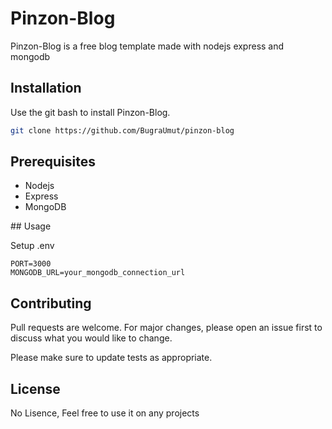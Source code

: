 
# Pinzon-Blog
Pinzon-Blog is a free blog template made with nodejs express and mongodb

## Installation

Use the git bash to install Pinzon-Blog.

```bash
git clone https://github.com/BugraUmut/pinzon-blog
```

## Prerequisites

- Nodejs
- Express
- MongoDB

## Usage

Setup .env
```env
PORT=3000
MONGODB_URL=your_mongodb_connection_url
```

## Contributing
Pull requests are welcome. For major changes, please open an issue first to discuss what you would like to change.

Please make sure to update tests as appropriate.

## License
No Lisence, Feel free to use it on any projects
